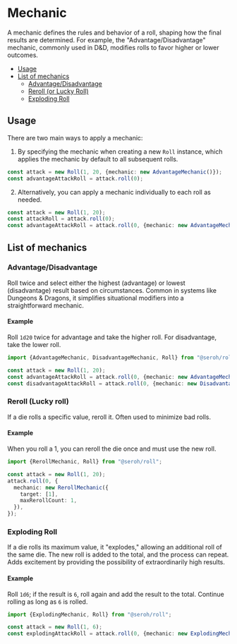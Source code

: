 # Mechanic

A mechanic defines the rules and behavior of a roll, shaping how the final results are determined. For example, the "Advantage/Disadvantage" mechanic, commonly used in D&D, modifies rolls to favor higher or lower outcomes.

- [Usage](#usage)
- [List of mechanics](#list-of-mechanics)
  - [Advantage/Disadvantage](#advantagedisadvantage)
  - [Reroll (or Lucky Roll)](#reroll-lucky-roll)
  - [Exploding Roll](#exploding-roll)

## Usage

There are two main ways to apply a mechanic:

1. By specifying the mechanic when creating a new `Roll` instance, which applies the mechanic by default to all subsequent rolls.

```ts
const attack = new Roll(1, 20, {mechanic: new AdvantageMechanic()});
const advantageAttackRoll = attack.roll(0);
```

2. Alternatively, you can apply a mechanic individually to each roll as needed.

```ts
const attack = new Roll(1, 20);
const attackRoll = attack.roll(0);
const advantageAttackRoll = attack.roll(0, {mechanic: new AdvantageMechanic()});
```

## List of mechanics

### Advantage/Disadvantage

Roll twice and select either the highest (advantage) or lowest (disadvantage) result based on circumstances. Common in systems like Dungeons & Dragons, it simplifies situational modifiers into a straightforward mechanic.

#### Example

Roll `1d20` twice for advantage and take the higher roll. For disadvantage, take the lower roll.

```ts
import {AdvantageMechanic, DisadvantageMechanic, Roll} from "@seroh/roll";

const attack = new Roll(1, 20);
const advantageAttackRoll = attack.roll(0, {mechanic: new AdvantageMechanic()});
const disadvantageAttackRoll = attack.roll(0, {mechanic: new DisadvantageMechanic()});
```

### Reroll (Lucky roll)

If a die rolls a specific value, reroll it. Often used to minimize bad rolls.

#### Example

When you roll a 1, you can reroll the die once and must use the new roll.

```ts
import {RerollMechanic, Roll} from "@seroh/roll";

const attack = new Roll(1, 20);
attack.roll(0, {
  mechanic: new RerollMechanic({
    target: [1],
    maxRerollCount: 1,
  }),
});
```

### Exploding Roll

If a die rolls its maximum value, it "explodes," allowing an additional roll of the same die. The new roll is added to the total, and the process can repeat. Adds excitement by providing the possibility of extraordinarily high results.

#### Example

Roll `1d6`; if the result is `6`, roll again and add the result to the total. Continue rolling as long as `6` is rolled.

```ts
import {ExplodingMechanic, Roll} from "@seroh/roll";

const attack = new Roll(1, 6);
const explodingAttackRoll = attack.roll(0, {mechanic: new ExplodingMechanic()});
```
